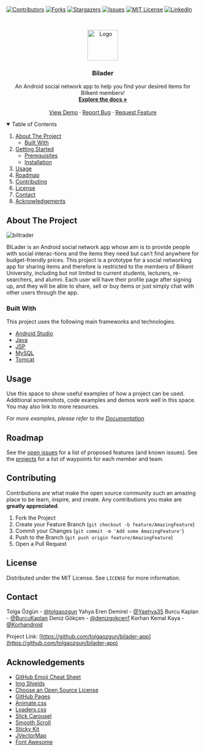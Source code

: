 <!--
*** Thanks for checking out the Best-README-Template. If you have a suggestion
*** that would make this better, please fork the repo and create a pull request
*** or simply open an issue with the tag "enhancement".
*** Thanks again! Now go create something AMAZING! :D
-->



<!-- PROJECT SHIELDS -->
<!--
*** I'm using markdown "reference style" links for readability.
*** Reference links are enclosed in brackets [ ] instead of parentheses ( ).
*** See the bottom of this document for the declaration of the reference variables
*** for contributors-url, forks-url, etc. This is an optional, concise syntax you may use.
*** https://www.markdownguide.org/basic-syntax/#reference-style-links
-->
[![Contributors][contributors-shield]][contributors-url]
[![Forks][forks-shield]][forks-url]
[![Stargazers][stars-shield]][stars-url]
[![Issues][issues-shield]][issues-url]
[![MIT License][license-shield]][license-url]
[![LinkedIn][linkedin-shield]][linkedin-url]



<!-- PROJECT LOGO -->
<br />
<p align="center">
  <a href="https://github.com/tolgaozgun/bilader-app/">
    <img src="images/logo.png" alt="Logo" width="80" height="80">
  </a>

  <h3 align="center">Bilader</h3>

  <p align="center">
    An Android social network app to help you find your desired items for Bilkent members!
    <br />
    <a href="https://github.com/tolgaozgun/bilader-app"><strong>Explore the docs »</strong></a>
    <br />
    <br />
    <a href="https://github.com/tolgaozgun/bilader-app">View Demo</a>
    ·
    <a href="https://github.com/tolgaozgun/bilader-app/issues">Report Bug</a>
    ·
    <a href="https://github.com/tolgaozgun/bilader-app/issues">Request Feature</a>
  </p>
</p>



<!-- TABLE OF CONTENTS -->
<details open="open">
  <summary>Table of Contents</summary>
  <ol>
    <li>
      <a href="#about-the-project">About The Project</a>
      <ul>
        <li><a href="#built-with">Built With</a></li>
      </ul>
    </li>
    <li>
      <a href="#getting-started">Getting Started</a>
      <ul>
        <li><a href="#prerequisites">Prerequisites</a></li>
        <li><a href="#installation">Installation</a></li>
      </ul>
    </li>
    <li><a href="#usage">Usage</a></li>
    <li><a href="#roadmap">Roadmap</a></li>
    <li><a href="#contributing">Contributing</a></li>
    <li><a href="#license">License</a></li>
    <li><a href="#contact">Contact</a></li>
    <li><a href="#acknowledgements">Acknowledgements</a></li>
  </ol>
</details>



<!-- ABOUT THE PROJECT -->
## About The Project
![biltrader](https://user-images.githubusercontent.com/37017809/113863660-9a156b80-97b2-11eb-94f2-56d808a1893c.png)


BILader is an Android social network app whose aim is to provide people with social interac-tions and the items they need but can’t find anywhere for budget-friendly prices. This project is a prototype for a social networking app for sharing items and therefore is restricted to the members of Bilkent University, including but not limited to current students, lecturers, re-searchers, and alumni. Each user will have their profile page after signing up, and they will be able to share, sell or buy items or just simply chat with other users through the app.

### Built With

This project uses the following main frameworks and technologies.

* [Android Studio](https://developer.android.com/studio)
* [Java](https://www.java.com)
* [JSP](https://www.oracle.com/java/technologies/jspt.html)
* [MySQL](https://www.mysql.com/)
* [Tomcat](http://tomcat.apache.org/)



<!-- GETTING STARTED 
## Getting Started-->


<!-- This is an example of how you may give instructions on setting up your project locally.
To get a local copy up and running follow these simple example steps.-->
<!--
### Prerequisites-->

<!--This is an example of how to list things you need to use the software and how to install them.
* npm
  ```sh
  npm install npm@latest -g
  ```-->
<!--
### Installation-->
<!--
1. Get a free API Key at [https://example.com](https://example.com)
2. Clone the repo
   ```sh
   git clone https://github.com/your_username_/Project-Name.git
   ```
3. Install NPM packages
   ```sh
   npm install
   ```
4. Enter your API in `config.js`
   ```JS
   const API_KEY = 'ENTER YOUR API';
   ```

-->
<!-- USAGE EXAMPLES -->
## Usage

Use this space to show useful examples of how a project can be used. Additional screenshots, code examples and demos work well in this space. You may also link to more resources.

_For more examples, please refer to the [Documentation](https://example.com)_



<!-- ROADMAP -->
## Roadmap

See the [open issues](https://github.com/tolgaozgun/bilader-app/issues) for a list of proposed features (and known issues).
See the [projects](https://github.com/tolgaozgun/bilader-app/projects) for a list of waypoints for each member and team.



<!-- CONTRIBUTING -->
## Contributing

Contributions are what make the open source community such an amazing place to be learn, inspire, and create. Any contributions you make are **greatly appreciated**.

1. Fork the Project
2. Create your Feature Branch (`git checkout -b feature/AmazingFeature`)
3. Commit your Changes (`git commit -m 'Add some AmazingFeature'`)
4. Push to the Branch (`git push origin feature/AmazingFeature`)
5. Open a Pull Request



<!-- LICENSE -->
## License

Distributed under the MIT License. See `LICENSE` for more information.



<!-- CONTACT -->
## Contact

Tolga Özgün - [@tolgaozgun](https://gihub.com/tolgaozgun) 
Yahya Eren Demirel - [@Yaehya35](https://github.com/Yaehya35) 
Burcu Kaplan - [@BurcuKaplan](https://github.com/BurcuKaplan)
Deniz Gökçen - [@denizgokcen1](https://github.com/denizgokcen1) 
Korhan Kemal Kaya - [@Korhandroid](https://github.com/Korhandroid) 

Project Link: [https://github.com/tolgaozgun/bilader-app](https://github.com/tolgaozgun/bilader-app)



<!-- ACKNOWLEDGEMENTS -->
## Acknowledgements
* [GitHub Emoji Cheat Sheet](https://www.webpagefx.com/tools/emoji-cheat-sheet)
* [Img Shields](https://shields.io)
* [Choose an Open Source License](https://choosealicense.com)
* [GitHub Pages](https://pages.github.com)
* [Animate.css](https://daneden.github.io/animate.css)
* [Loaders.css](https://connoratherton.com/loaders)
* [Slick Carousel](https://kenwheeler.github.io/slick)
* [Smooth Scroll](https://github.com/cferdinandi/smooth-scroll)
* [Sticky Kit](http://leafo.net/sticky-kit)
* [JVectorMap](http://jvectormap.com)
* [Font Awesome](https://fontawesome.com)





<!-- MARKDOWN LINKS & IMAGES -->
<!-- https://www.markdownguide.org/basic-syntax/#reference-style-links -->
[contributors-shield]: https://img.shields.io/github/contributors/othneildrew/Best-README-Template.svg?style=for-the-badge
[contributors-url]: https://github.com/tolgaozgun/bilader-app/graphs/contributors
[forks-shield]: https://img.shields.io/github/forks/othneildrew/Best-README-Template.svg?style=for-the-badge
[forks-url]: https://github.com/tolgaozgun/bilader-app/network/members
[stars-shield]: https://img.shields.io/github/stars/othneildrew/Best-README-Template.svg?style=for-the-badge
[stars-url]: https://github.com/tolgaozgun/bilader-app/stargazers
[issues-shield]: https://img.shields.io/github/issues/othneildrew/Best-README-Template.svg?style=for-the-badge
[issues-url]: https://github.com/tolgaozgun/bilader-app/issues
[license-shield]: https://img.shields.io/github/license/othneildrew/Best-README-Template.svg?style=for-the-badge
[license-url]: https://github.com/tolgaozgun/bilader-app/blob/master/LICENSE.txt
[linkedin-shield]: https://img.shields.io/badge/-LinkedIn-black.svg?style=for-the-badge&logo=linkedin&colorB=555
[linkedin-url]: https://linkedin.com/in/tolgaozgun
[product-screenshot]: images/screenshot.png
